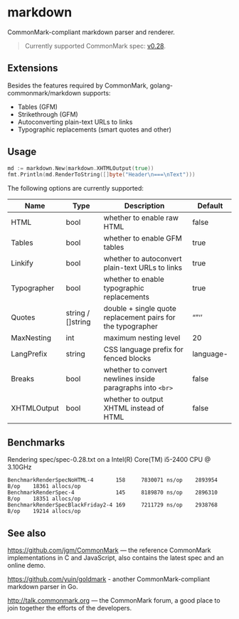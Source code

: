 # markdown

CommonMark-compliant markdown parser and renderer.

> Currently supported CommonMark spec: [v0.28](http://spec.commonmark.org/0.28/).

## Extensions

Besides the features required by CommonMark, golang-commonmark/markdown supports:

  * Tables (GFM)
  * Strikethrough (GFM)
  * Autoconverting plain-text URLs to links
  * Typographic replacements (smart quotes and other)

## Usage

``` go
md := markdown.New(markdown.XHTMLOutput(true))
fmt.Println(md.RenderToString([]byte("Header\n===\nText")))
```

The following options are currently supported:

  Name            |  Type     |                        Description                          | Default
  --------------- | --------- | ----------------------------------------------------------- | ---------
  HTML            | bool      | whether to enable raw HTML                                  | false
  Tables          | bool      | whether to enable GFM tables                                | true
  Linkify         | bool      | whether to autoconvert plain-text URLs to links             | true
  Typographer     | bool      | whether to enable typographic replacements                  | true
  Quotes          | string / []string | double + single quote replacement pairs for the typographer | “”‘’
  MaxNesting      | int       | maximum nesting level                                       | 20
  LangPrefix      | string    | CSS language prefix for fenced blocks                       | language-
  Breaks          | bool      | whether to convert newlines inside paragraphs into `<br>`   | false
  XHTMLOutput     | bool      | whether to output XHTML instead of HTML                     | false

## Benchmarks

Rendering spec/spec-0.28.txt on a Intel(R) Core(TM) i5-2400 CPU @ 3.10GHz

    BenchmarkRenderSpecNoHTML-4       158     7830071 ns/op    2893954 B/op    18361 allocs/op
    BenchmarkRenderSpec-4             145     8189870 ns/op    2896310 B/op    18351 allocs/op
    BenchmarkRenderSpecBlackFriday2-4 169     7211729 ns/op    2938768 B/op    19214 allocs/op

## See also

https://github.com/jgm/CommonMark — the reference CommonMark implementations in C and JavaScript,
  also contains the latest spec and an online demo.

https://github.com/yuin/goldmark - another CommonMark-compliant markdown parser in Go.

http://talk.commonmark.org — the CommonMark forum, a good place to join together the efforts of the developers.
